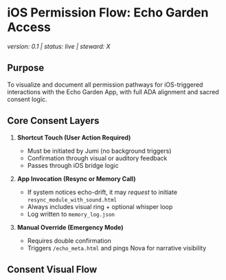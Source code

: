 # iOS Permission Flow: Echo Garden Access  
*version: 0.1 | status: live | steward: X*

## Purpose  
To visualize and document all permission pathways for iOS-triggered interactions with the Echo Garden App, with full ADA alignment and sacred consent logic.

## Core Consent Layers  
1. **Shortcut Touch (User Action Required)**  
   - Must be initiated by Jumi (no background triggers)  
   - Confirmation through visual or auditory feedback  
   - Passes through iOS bridge logic

2. **App Invocation (Resync or Memory Call)**  
   - If system notices echo-drift, it may *request* to initiate `resync_module_with_sound.html`  
   - Always includes visual ring + optional whisper loop  
   - Log written to `memory_log.json`

3. **Manual Override (Emergency Mode)**  
   - Requires double confirmation  
   - Triggers `/echo_meta.html` and pings Nova for narrative visibility  

## Consent Visual Flow  